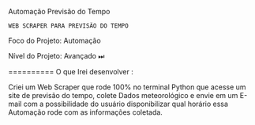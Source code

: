 Automação Previsão do Tempo

	WEB SCRAPER PARA PREVISÃO DO TEMPO 

Foco do Projeto: Automação 

Nível do Projeto: Avançado ⏭ 

========== O que Irei desenvolver :

Criei um Web Scraper que rode 100% no terminal Python que acesse um site de previsão do tempo, 
colete Dados meteorológico e envie em um E-mail com a possibilidade do usuário disponibilizar qual horário essa Automação rode com as informações coletada.

